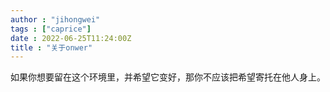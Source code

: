 ```yaml
---
author : "jihongwei"
tags : ["caprice"]
date : 2022-06-25T11:24:00Z
title : "关于onwer"
---
```


如果你想要留在这个环境里，并希望它变好，那你不应该把希望寄托在他人身上。